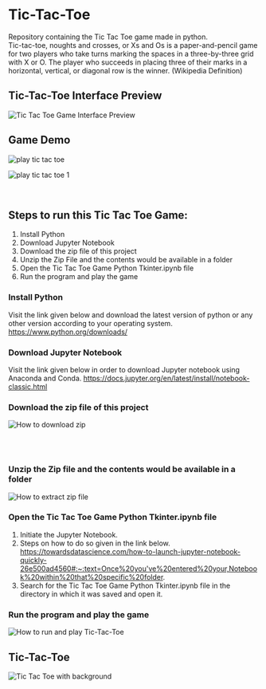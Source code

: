 # Tic-Tac-Toe
Repository containing the Tic Tac Toe game made in python. <br>
Tic-tac-toe, noughts and crosses, or Xs and Os is a paper-and-pencil game for two players who take turns marking the spaces in a three-by-three grid with X or O. The player who succeeds in placing three of their marks in a horizontal, vertical, or diagonal row is the winner. (Wikipedia Definition)

## Tic-Tac-Toe Interface Preview
![Tic Tac Toe Game Interface Preview](https://user-images.githubusercontent.com/51916219/166132758-1e84a98e-f5e6-4ec7-b394-446cc76dff4a.png)


## Game Demo
![play tic tac toe](https://user-images.githubusercontent.com/51916219/166132577-681894d8-eabc-49d7-a00d-acba62769253.gif)

![play tic tac toe 1](https://user-images.githubusercontent.com/51916219/166132614-c9d45745-3022-4a56-8197-65135f503479.gif)

<br>

## Steps to run this Tic Tac Toe Game:
1. Install Python
2. Download Jupyter Notebook
3. Download the zip file of this project
4. Unzip the Zip File and the contents would be available in a folder
5. Open the Tic Tac Toe Game Python Tkinter.ipynb file
6. Run the program and play the game




### Install Python
Visit the link given below and download the latest version of python or any other version according to your operating system.
https://www.python.org/downloads/


### Download Jupyter Notebook
Visit the link given below in order to download Jupyter notebook using Anaconda and Conda.
https://docs.jupyter.org/en/latest/install/notebook-classic.html


### Download the zip file of this project
![How to download zip](https://user-images.githubusercontent.com/51916219/166132050-4489c671-9b80-49b3-9d2a-ade1578d4a78.gif)

<br>
<br>

### Unzip the Zip file and the contents would be available in a folder
![How to extract zip file](https://user-images.githubusercontent.com/51916219/166132168-2f516c97-8398-440e-8ba6-4ac5352d3bb4.gif)


### Open the Tic Tac Toe Game Python Tkinter.ipynb file
1. Initiate the Jupyter Notebook.
2. Steps on how to do so given in the link below.
   https://towardsdatascience.com/how-to-launch-jupyter-notebook-quickly-26e500ad4560#:~:text=Once%20you've%20entered%20your,Notebook%20within%20that%20specific%20folder.
3. Search for the Tic Tac Toe Game Python Tkinter.ipynb file in the directory in which it was saved and open it.


### Run the program and play the game
![How to run and play Tic-Tac-Toe](https://user-images.githubusercontent.com/51916219/166132466-b904ddd4-bca4-4801-bb04-196716e4f3d5.gif)

## Tic-Tac-Toe
![Tic Tac Toe with background](https://user-images.githubusercontent.com/51916219/167236050-5aff6ea2-7ba3-4c61-89eb-8ab92521f964.gif)

<!--[<img alt="alt_text" width="400px" src="Assets/Tic Tac Toe Interface preview.PNG" />](https://www.youtube.com/watch?v=TAvRvPwrchA) -->



